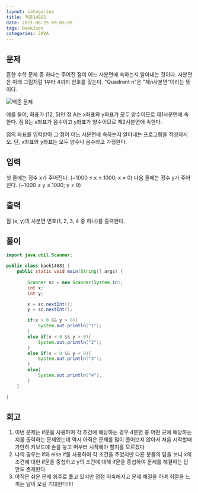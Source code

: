 ```yaml
---
layout: categories
title: 백준14681
date: 2021-08-25 09:03:09
tags: BaekJoon
categories: JAVA
---
```

## 문제

흔한 수학 문제 중 하나는 주어진 점이 어느 사분면에 속하는지 알아내는 것이다. 사분면은 아래 그림처럼 1부터 4까지 번호를 갖는다. "Quadrant n"은 "제n사분면"이라는 뜻이다.

![백준 문제](https://onlinejudgeimages.s3-ap-northeast-1.amazonaws.com/problem/14681/1.png "백준 문제")

예를 들어, 좌표가 (12, 5)인 점 A는 x좌표와 y좌표가 모두 양수이므로 제1사분면에 속한다. 점 B는 x좌표가 음수이고 y좌표가 양수이므로 제2사분면에 속한다.

점의 좌표를 입력받아 그 점이 어느 사분면에 속하는지 알아내는 프로그램을 작성하시오. 단, x좌표와 y좌표는 모두 양수나 음수라고 가정한다.

## 입력

첫 줄에는 정수 x가 주어진다. (−1000 ≤ x ≤ 1000; x ≠ 0) 다음 줄에는 정수 y가 주어진다. (−1000 ≤ y ≤ 1000; y ≠ 0)

## 출력

점 (x, y)의 사분면 번호(1, 2, 3, 4 중 하나)를 출력한다.

## 풀이

```java
import java.util.Scanner;

public class baek14681 {
    public static void main(String[] args) {
        
        Scanner sc = new Scanner(System.in);
        int x;
        int y;

        x = sc.nextInt();
        y = sc.nextInt();

        if(x > 0 && y > 0){
            System.out.println("1");
        }
        else if(x < 0 && y > 0){
            System.out.println("2");
        }
        else if(x < 0 && y < 0){
            System.out.println("3");
        }
        else{
            System.out.println("4");
        }
    }

}

```

## 회고

1. 이번 문제는 if문을 사용하여 각 조건에 해당하는 경우 4분면 중 어떤 곳에 해당하는지를 출력하는 문제였는데 역시 아직은 문제를 많이 풀어보지 않아서 처음 시작할때 가만히 키보드에 손을 놓고 머부터 시작해야 할지를 모르겠다
2. 나의 경우는  if와 else if를 사용하여 각 조건을 주었지만 다른 분들의 답을 보니 x의 조건에 대한 if문을 중첩하고 y의 조건에 대해 if문을 중첩하여 문제를 해결하는 답안도 존재한다.
3. 아직은 쉬운 문제 위주로 풀고 있지만 점점 익숙해지고 문제 해결을 하며 희열을 느끼는 날이 오길 기대한다!!!!
